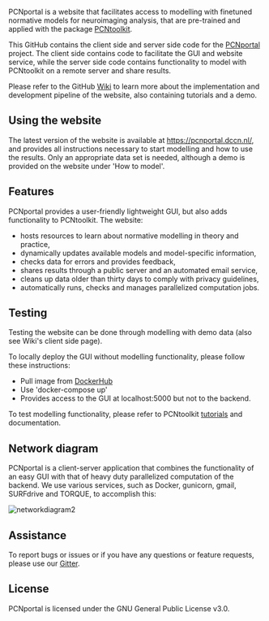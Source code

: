 PCNportal is a website that facilitates access to modelling with finetuned normative models for neuroimaging analysis, that are pre-trained and applied with the package [PCNtoolkit](https://pcntoolkit.readthedocs.io/en/latest/).

This GitHub contains the client side and server side code for the [PCNportal](https://pcnportal.dccn.nl/) project. The client side contains code to facilitate the GUI and website service, while the server side code contains functionality to model with PCNtoolkit on a remote server and share results.

Please refer to the GitHub [Wiki](https://github.com/predictive-clinical-neuroscience/PCNportal/wiki) to learn more about the implementation and development pipeline of the website, also containing tutorials and a demo.

## Using the website

The latest version of the website is available at https://pcnportal.dccn.nl/, and provides all instructions necessary to start modelling and how to use the results. Only an appropriate data set is needed, although a demo is provided on the website under 'How to model'.

## Features

PCNportal provides a user-friendly lightweight GUI, but also adds functionality to PCNtoolkit. The website:
- hosts resources to learn about normative modelling in theory and practice,
- dynamically updates available models and model-specific information,
- checks data for errors and provides feedback,
- shares results through a public server and an automated email service,
- cleans up data older than thirty days to comply with privacy guidelines,
- automatically runs, checks and manages parallelized computation jobs.

## Testing

Testing the website can be done through modelling with demo data (also see Wiki's client side page).

To locally deploy the GUI without modelling functionality, please follow these instructions:
* Pull image from [DockerHub](https://hub.docker.com/repository/docker/ifdevdocker/pcnonlinedev/general)
* Use 'docker-compose up'
* Provides access to the GUI at localhost:5000 but not to the backend.

To test modelling functionality, please refer to PCNtoolkit [tutorials](https://pcntoolkit.readthedocs.io/en/latest/pages/other_predictive_models.html#accuracy-of-predictions) and documentation.

## Network diagram

PCNportal is a client-server application that combines the functionality of an easy GUI with that of heavy duty parallelized computation of the backend. We use various services, such as Docker, gunicorn, gmail, SURFdrive and TORQUE, to accomplish this:

![networkdiagram2](https://user-images.githubusercontent.com/39303377/210103348-4473e738-2fd3-4568-981a-0607f8cfd3f7.png)

## Assistance
To report bugs or issues or if you have any questions or feature requests, please use our [Gitter](https://gitter.im/PCNportal/community?utm_source=badge&utm_medium=badge&utm_campaign=pr-badge).

## License

PCNportal is licensed under the GNU General Public License v3.0.

